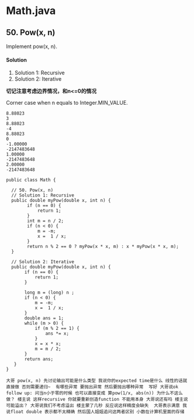 # Math.java

## 50. Pow(x, n)
Implement pow(x, n).

#### Solution
1. Solution 1: Recursive
2. Solution 2: Iterative

**切记注意考虑边界情况，和n<=0的情况**

Corner case when n equals to Integer.MIN_VALUE.
~~~~
8.88023
3
8.88023
-4
8.88023
0
-1.00000
-2147483648
1.00000
-2147483648
2.00000
-2147483648
~~~~

~~~
public class Math {

  // 50. Pow(x, n)
  // Solution 1: Recursive
  public double myPow(double x, int n) {
        if (n == 0) {
            return 1;
        }
        int m = n / 2;
        if (n < 0) {
            m = -m;
            x =  1 / x;
        }
        return n % 2 == 0 ? myPow(x * x, m) : x * myPow(x * x, m);
  }

  // Solution 2: Iterative
  public double myPow(double x, int n) {
       if (n == 0) {
           return 1;
       }

       long m = (long) n ;
       if (n < 0) {
           m = -m;
           x =  1 / x;
       }
       double ans = 1;
       while (m > 0) {
           if (m % 2 == 1) {
               ans *= x;
           }
           x = x * x;
           m = m / 2;
       }
       return ans;
   }
}
~~~

~~~
大哥 pow(x, n) 先讨论输出可能是什么类型 我说你的expected time是什么 线性的话就直接做 否则需要递归~  有哪些异常 要抛出异常 然后要抛出哪种异常  写好 大哥说ok
follow up: 问当n小于零的时候 也可以直接变成 算pow(1/x, abs(n)) 为什么不这么做？ 楼主说 这样recursive 你就要重新创造function 不能用本身 大哥说还有吗 楼主说可能溢出？ 大哥说我们不考虑溢出 楼主蒙了几秒 反应说这样精度会缺失  大哥表示满意 我说float double 表示都不太精确 然后国人姐姐追问这两者区别 小数在计算机里面的存储
~~~
